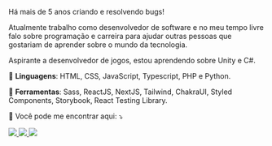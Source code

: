 

<p align="left"> 
  Há mais de 5 anos criando e resolvendo bugs!
</p>
<p align="left">
  Atualmente trabalho como desenvolvedor de software e no meu tempo livre falo sobre programação e carreira para ajudar outras pessoas que gostariam de aprender sobre o mundo da tecnologia.
</p>
<p align="left">
 Aspirante a desenvolvedor de jogos, estou aprendendo sobre Unity e C#.
</p>

<p align="left">
  🦄 <strong>Linguagens</strong>: HTML, CSS, JavaScript, Typescript, PHP e Python.
</p>

<p align="left">
  💼 <strong>Ferramentas</strong>: Sass, ReactJS, NextJS, Tailwind, ChakraUI, Styled Components, Storybook, React Testing Library.
</p>

<p align="left">
  💌 Você pode me encontrar aqui: ⤵️
</p>

<p align="left">
  <a href="https://www.instagram.com/devlucaslopes/" alt="Instagram">
    <img src="https://img.shields.io/badge/-Instagram-030305?style=for-the-badge&logo=Instagram&logoColor=0DEAFF&link=https://www.instagram.com/devlucaslopes"/>
  </a>
  
  <a href="https://twitch.tv/devlucaslopes" alt="Twitch">
    <img src="https://img.shields.io/badge/-Twitch-030305?style=for-the-badge&logo=Twitch&logoColor=0DEAFF&link=https://twitch.tv/devlucaslopes"/>
  </a>
  
  <a href="https://www.linkedin.com/in/devlucaslopes/" alt="LinkedIn">
    <img src="https://img.shields.io/badge/-LinkedIn-030305?style=for-the-badge&logo=LinkedIn&logoColor=0DEAFF&link=https://www.linkedin.com/in/devlucaslopes/"/>
  </a>
</p>  
